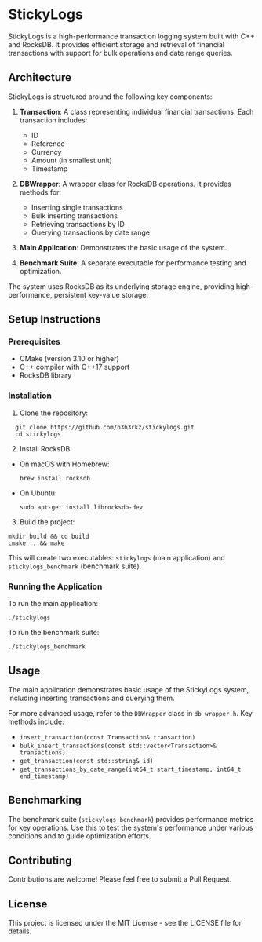 # StickyLogs

StickyLogs is a high-performance transaction logging system built with C++ and RocksDB. It provides efficient storage and retrieval of financial transactions with support for bulk operations and date range queries.

## Architecture

StickyLogs is structured around the following key components:

1. **Transaction**: A class representing individual financial transactions. Each transaction includes:
   - ID
   - Reference
   - Currency
   - Amount (in smallest unit)
   - Timestamp

2. **DBWrapper**: A wrapper class for RocksDB operations. It provides methods for:
   - Inserting single transactions
   - Bulk inserting transactions
   - Retrieving transactions by ID
   - Querying transactions by date range

3. **Main Application**: Demonstrates the basic usage of the system.

4. **Benchmark Suite**: A separate executable for performance testing and optimization.

The system uses RocksDB as its underlying storage engine, providing high-performance, persistent key-value storage.

## Setup Instructions

### Prerequisites

- CMake (version 3.10 or higher)
- C++ compiler with C++17 support
- RocksDB library

### Installation

1. Clone the repository:

  ```
    git clone https://github.com/b3h3rkz/stickylogs.git
    cd stickylogs
  ```
2. Install RocksDB:
- On macOS with Homebrew:
  ```
  brew install rocksdb
  ```
- On Ubuntu:
  ```
  sudo apt-get install librocksdb-dev
  ```

3. Build the project:
  ```
  mkdir build && cd build
  cmake .. && make
  ```
This will create two executables: `stickylogs` (main application) and `stickylogs_benchmark` (benchmark suite).

### Running the Application

To run the main application:
  ```
  ./stickylogs
  ```
To run the benchmark suite:
  ```
  ./stickylogs_benchmark
  ```
## Usage

The main application demonstrates basic usage of the StickyLogs system, including inserting transactions and querying them.

For more advanced usage, refer to the `DBWrapper` class in `db_wrapper.h`. Key methods include:

- `insert_transaction(const Transaction& transaction)`
- `bulk_insert_transactions(const std::vector<Transaction>& transactions)`
- `get_transaction(const std::string& id)`
- `get_transactions_by_date_range(int64_t start_timestamp, int64_t end_timestamp)`

## Benchmarking

The benchmark suite (`stickylogs_benchmark`) provides performance metrics for key operations. Use this to test the system's performance under various conditions and to guide optimization efforts.

## Contributing

Contributions are welcome! Please feel free to submit a Pull Request.

## License

This project is licensed under the MIT License - see the LICENSE file for details.

